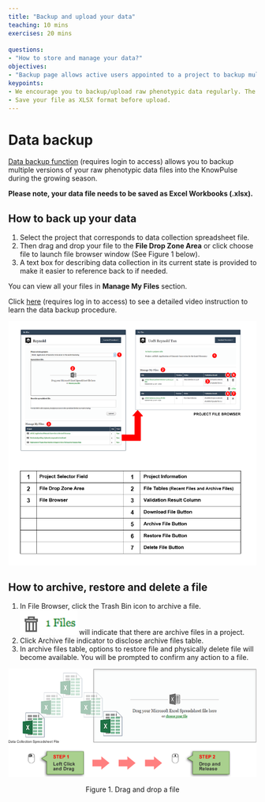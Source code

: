 ```yaml
---
title: "Backup and upload your data"
teaching: 10 mins
exercises: 20 mins
 
questions:
- "How to store and manage your data?"
objectives:
- "Backup page allows active users appointed to a project to backup multiple versions of their data collection spreadsheet file into the server before submitting them to the module through the upload data page."
keypoints:
- We encourage you to backup/upload raw phenotypic data regularly. The data is expected to be raw, so do not worry about cleaning it up between backups or for upload.
- Save your file as XLSX format before upload. 
---
```


# Data backup
[Data backup function](https://knowpulse.usask.ca/phenotypes/raw/backup) (requires login to access) allows you to backup multiple versions of your raw phenotypic data files into the KnowPulse during the growing season. 

**Please note, your data file needs to be saved as Excel Workbooks (.xlsx).**

## How to back up your data
1. Select the project that corresponds to data collection spreadsheet file. 
2. Then drag and drop your file to the **File Drop Zone Area** or click choose file to launch file browser window (See Figure 1 below). 
3. A text box for describing data collection in its current state is provided to make it easier to reference back to if needed. 

You can view all your files in **Manage My Files** section.

Click [here](https://knowpulse.usask.ca/portal/sites/default/files/tutorial_files/rawpheno_videos/rawpheno_backup.mp4) (requires log in to access) to see a detailed video instruction to learn the data backup procedure.  

![Screenshot of main code listing](../fig/howto-upload-raw-phenotypic-data.11.png)
## How to archive, restore and delete a file
1.	In File Browser, click the Trash Bin icon to archive a file. ![Screenshot of main code listing](../fig/howto-upload-raw-phenotypic-data.16.png) will indicate that there are archive files in a project.
2.	Click Archive file indicator to disclose archive files table.
3.	In archive files table, options to restore file and physically delete file will become available. You will be prompted to confirm any action to a file.



![Screenshot of main code listing](../fig/howto-upload-raw-phenotypic-data.12.png)

<center>Figure 1. Drag and drop a file<center>










